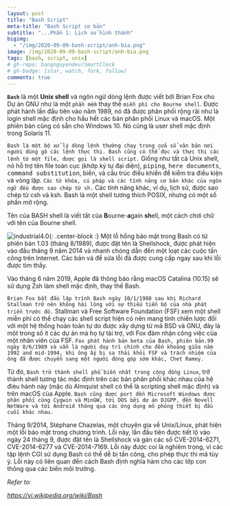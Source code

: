 ```yaml
---
layout: post
title: "Bash Script"
meta-title: "Bash Script cơ bản"
subtitle: "...Phần 1: Lịch sử hình thành"
bigimg:
  - "/img/2020-09-09-bash-script/anh-bia.png"
image: /img/2020-09-09-bash-script/anh-bia.png
tags: [bash, script, unix]
# gh-repo: bangnguyendev/SmartClock
# gh-badge: [star, watch, fork, follow]
comments: true
---
```

**`Bash`** là một **Unix shell** và ngôn ngữ dòng lệnh được viết bởi Brian Fox cho Dự án GNU như là một `phần mềm` thay thế `miễn phí cho Bourne shell`. Được phát hành lần đầu tiên vào năm 1989, nó đã được phân phối rộng rãi như là login shell mặc định cho hầu hết các bản phân phối Linux và macOS. Một phiên bản cũng có sẵn cho Windows 10. Nó cũng là user shell mặc định trong Solaris 11.

`Bash là một bộ xử lý dòng lệnh thường chạy trong cửa sổ văn bản nơi người dùng gõ các lệnh thực thi. Bash cũng có thể đọc và thực thi các lệnh từ một file, được gọi là shell script.` Giống như tất cả Unix shell, nó hỗ trợ tên file toàn cục (khớp ký tự đại diện), <kbd>piping</kbd>, <kbd>here documents</kbd>, <kbd>command substitution</kbd>, biến, và cấu trúc điều khiển để kiểm tra điều kiện và vòng lặp. `Các từ khóa, cú pháp và các tính năng cơ bản khác của ngôn ngữ đều được sao chép từ sh.` Các tính năng khác, ví dụ, lịch sử, được sao chép từ csh và ksh. Bash là một shell tương thích POSIX, nhưng có một số phần mở rộng.

Tên của BASH shell là viết tắt của **B**ourne-**a**gain **sh**ell, một cách chơi chữ với tên của Bourne shell.

![industrial4.0](/img/2020-09-09-bash-script/shellshock-bug.jpg "shellshock-bug"){: .center-block :}
Một lỗ hổng bảo mật trong Bash có từ phiên bản 1.03 (tháng 8/1989), được đặt tên là Shellshock, được phát hiện vào đầu tháng 9 năm 2014 và nhanh chóng dẫn đến một loạt các cuộc tấn công trên Internet. Các bản vá để sửa lỗi đã được cung cấp ngay sau khi lỗi được tìm thấy.

Vào tháng 6 năm 2019, Apple đã thông báo rằng macOS Catalina (10.15) sẽ sử dụng Zsh làm shell mặc định, thay thế Bash.

`Brian Fox bắt đầu lập trình Bash ngày 10/1/1988 sau khi Richard Stallman trở nên không hài lòng với sự thiếu tiến bộ của nhà phát triển trước đó.` Stallman và Free Software Foundation (FSF) xem một shell miễn phí có thể chạy các shell script hiện có nên mang tính chiến lược đối với một hệ thống hoàn toàn tự do được xây dựng từ mã BSD và GNU, đây là một trong số ít các dự án mà họ tự tài trợ, với Fox đảm nhận công việc của một nhân viên của FSF. `Fox phát hành bản beta của Bash, phiên bản.99 ngày 8/6/1989 và vẫn là người duy trì chính cho đến khoảng giữa năm 1992 and mid-1994, khi ông ấy bị sa thải khỏi FSF và trách nhiệm của ông đã được chuyển sang một người đóng góp sớm khác, Chet Ramey.`

Từ đó, `Bash trở thành shell phổ biến nhất trong cộng đồng Linux`, trở thành shell tương tác mặc định trên các bản phân phối khác nhau của hệ đièu hành này (mặc dù Almquist shell có thể là scripting shell mặc định) và trên macOS của Apple. `Bash cũng được port đến Microsoft Windows được phân phối cùng Cygwin và MinGW, tới DOS bởi dự án DJGPP, đến Novell NetWare và tới Android thông qua các ứng dụng mô phỏng thiết bị đầu cuối khác nhau.`


Tháng 9/2014, Stéphane Chazelas, một chuyên gia về Unix/Linux, phát hiện một lỗi bảo mật trong chương trình. Lỗi này, lần đầu tiên được tiết lộ vào ngày 24 tháng 9, được đặt tên là Shellshock và gán các số CVE-2014-6271, CVE-2014-6277 và CVE-2014-7169. Lỗi này được coi là nghiêm trọng, vì các tập lệnh CGI sử dụng Bash có thể dễ bị tấn công, cho phép thực thi mã tùy ý. Lỗi này có liên quan đến cách Bash định nghĩa hàm cho các lớp con thông qua các biến môi trường.

*Refer to:*

*https://vi.wikipedia.org/wiki/Bash*
